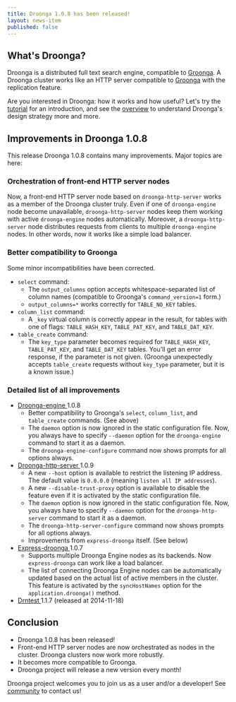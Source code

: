 ```yaml
---
title: Droonga 1.0.8 has been released!
layout: news-item
published: false
---
```


## What's Droonga?

Droonga is a distributed full text search engine, compatible to [Groonga][groonga].
A Droonga cluster works like an HTTP server compatible to [Groonga][groonga] with the replication feature.

Are you interested in Droonga: how it works and how useful?
Let's try the [tutorial][] for an introduction, and see the [overview][] to understand Droonga's design strategy more and more.

## Improvements in Droonga 1.0.8

This release Droonga 1.0.8 contains many improvements.
Major topics are here:

### Orchestration of front-end HTTP server nodes

Now, a front-end HTTP server node based on `droonga-http-server` works as a member of the Droonga cluster truly.
Even if one of `droonga-engine` node become unavailable, `droonga-http-server` nodes keep them working with active `droonga-engine` nodes automatically.
Moreover, a `droonga-http-server` node distributes requests from clients to multiple `droonga-engine` nodes.
In other words, now it works like a simple load balancer.

### Better compatibility to Groonga

Some minor incompatibilities have been corrected.

 * `select` command:
   * The `output_columns` option accepts whitespace-separated list of column names (compatible to Groonga's `command_version=1` form.)
   * `output_columns=*` works correctly for `TABLE_NO_KEY` tables.
 * `column_list` command:
   * A `_key` virtual column is correctly appear in the result, for tables with one of flags: `TABLE_HASH_KEY`, `TABLE_PAT_KEY`, and `TABLE_DAT_KEY`.
 * `table_create` command:
   * The `key_type` parameter becomes required for `TABLE_HASH_KEY`, `TABLE_PAT_KEY`, and `TABLE_DAT_KEY` tables.
     You'll get an error response, if the parameter is not given.
     (Groonga unexpectedly accepts `table_create` requests without `key_type` parameter, but it is a known issue.)

### Detailed list of all improvements

 * [Droonga-engine ][droonga-engine] 1.0.8
   * Better compatibility to Groonga's `select`, `column_list`, and `table_create` commands.
     (See above)
   * The `daemon` option is now ignored in the static configuration file.
     Now, you always have to specify `--daemon` option for the `droonga-engine` command
     to start it as a daemon.
   * The `droonga-engine-configure` command now shows prompts for all options always.
 * [Droonga-http-server ][droonga-http-server] 1.0.9
   * A new `--host` option is available to restrict the listening IP address.
     The default value is `0.0.0.0` (meaning `listen all IP addresses`).
   * A new `--disable-trust-proxy` option is available to disable the feature
     even if it is activated by the static configuration file.
   * The `daemon` option is now ignored in the static configuration file.
     Now, you always have to specify `--daemon` option for the `droonga-http-server` command
     to start it as a daemon.
   * The `droonga-http-server-configure` command now shows prompts for all options always.
   * Improvements from `express-droonga` itself.
     (See below)
 * [Express-droonga ][express-droonga] 1.0.7
   * Supports multiple Droonga Engine nodes as its backends.
     Now `express-droonga` can work like a load balancer.
   * The list of connecting Droonga Engine nodes can be automatically updated
     based on the actual list of active members in the cluster.
     This feature is activated by the `syncHostNames` option for the `application.droonga()` method.
 * [Drntest ][drntest] 1.1.7 (released at 2014-11-18)

## Conclusion

 * Droonga 1.0.8 has been released!
 * Front-end HTTP server nodes are now orchestrated as nodes in the cluster.
   Droonga clusters now work more robustly.
 * It becomes more compatible to Groonga.
 * Droonga project will release a new version every month!

Droonga project welcomes you to join us as a user and/or a developer! See [community][] to contact us!

  [community]: /community/
  [overview]: /overview/
  [tutorial]: /tutorial/groonga/
  [groonga]: http://groonga.org/
  [droonga-engine]: https://github.com/droonga/droonga-engine
  [droonga-http-server]: https://github.com/droonga/droonga-http-server
  [express-droonga]: https://github.com/droonga/express-droonga
  [drntest]: https://github.com/droonga/drntest
